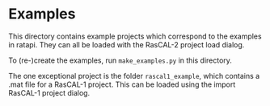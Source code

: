 # Examples

This directory contains example projects which correspond to the examples in ratapi.
They can all be loaded with the RasCAL-2 project load dialog.

To (re-)create the examples, run `make_examples.py` in this directory.

The one exceptional project is the folder `rascal1_example`, which contains a .mat
file for a RasCAL-1 project. This can be loaded using the import RasCAL-1 project dialog.

